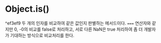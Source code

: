# Object.is()

^ef3ef9
두 개의 인자를 비교하여 같은 값인지 판별하는 메서드이다.
`===` 연산자와 같지만 0, -0의 비교를 false로 처리하고, 서로 다른 NaN은 true 처리하여 좀 더 개발자가 기대하는 방식으로 비교처리를 한다.
